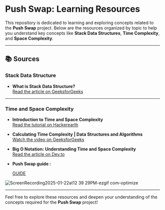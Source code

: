 # Push Swap: Learning Resources

This repository is dedicated to learning and exploring concepts related to the **Push Swap** project. Below are the resources organized by topic to help you understand key concepts like **Stack Data Structures**, **Time Complexity**, and **Space Complexity**.

---

## 📚 Sources

### Stack Data Structure
- **What is Stack Data Structure?**  
  [Read the article on GeeksforGeeks](https://www.geeksforgeeks.org/introduction-to-stack-data-structure-and-algorithm-tutorials/)

---

### Time and Space Complexity
- **Introduction to Time and Space Complexity**  
  [Read the tutorial on Hackerearth](https://www.hackerearth.com/practice/basic-programming/complexity-analysis/time-and-space-complexity/tutorial/)

- **Calculating Time Complexity | Data Structures and Algorithms**  
  [Watch the video on GeeksforGeeks](https://www.youtube.com/watch?v=KXAbAa1mieU)

- **Big O Notation: Understanding Time and Space Complexity**  
  [Read the article on Dev.to](https://dev.to/ankitakanchan/big-o-notation-understanding-time-and-space-complexity-1d4k)

- **Push Swap guide :**
  
  [GUIDE](https://42-cursus.gitbook.io/guide/rank-02/push_swap)


![ScreenRecording2025-01-22at12 39 29PM-ezgif com-optimize](https://github.com/user-attachments/assets/d8968128-e65f-4a10-8e88-ec9aaf29151c)


---

Feel free to explore these resources and deepen your understanding of the concepts required for the **Push Swap** project!
